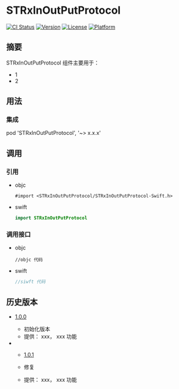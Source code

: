 # STRxInOutPutProtocol

[![CI Status](https://img.shields.io/travis/defualt_author/STRxInOutPutProtocol.svg?style=flat)](https://travis-ci.org/defualt_author/STRxInOutPutProtocol)
[![Version](https://img.shields.io/cocoapods/v/STRxInOutPutProtocol.svg?style=flat)](https://cocoapods.org/pods/STRxInOutPutProtocol)
[![License](https://img.shields.io/cocoapods/l/STRxInOutPutProtocol.svg?style=flat)](https://github.com/defualt_author/STRxInOutPutProtocol/blob/701ff106db3caa805f9dab12df7749c03c889c47/LICENSE)
[![Platform](https://img.shields.io/cocoapods/p/STRxInOutPutProtocol.svg?style=flat)](https://cocoapods.org/pods/STRxInOutPutProtocol)

## 摘要

STRxInOutPutProtocol 组件主要用于：

- 1
- 2

## 用法

### 集成

pod 'STRxInOutPutProtocol', '~> x.x.x'

## 调用

### 引用

- objc

  ```objc
  #import <STRxInOutPutProtocol/STRxInOutPutProtocol-Swift.h>
  ```

- swift

  ```swift
  import STRxInOutPutProtocol
  ```

### 调用接口

- objc
  ```objc
  //objc 代码
  ```

- swift

  ```swift
  //siwft 代码
  ```

## 历史版本

- [1.0.0](http://github/defualt_author/STRxInOutPutProtocol/tag/1.0.0)

  - 初始化版本
  - 提供： xxx， xxx 功能

- - [1.0.1](http://github/defualt_author/STRxInOutPutProtocol/tag/1.0.1)

  - 修复
  - 提供： xxx， xxx 功能
